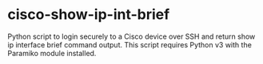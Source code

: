 # cisco-show-ip-int-brief
Python script to login securely to a Cisco device over SSH and return show ip interface brief command output. 
This script requires Python v3 with the Paramiko module installed.
